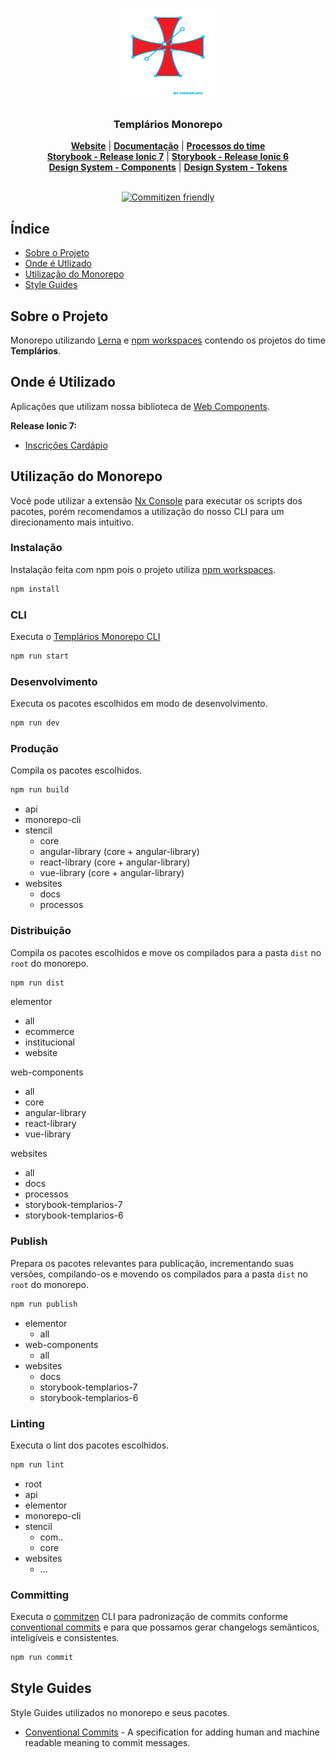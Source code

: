 <p align="center">
  <img src=".github/assets/templarios.svg?raw=true" alt="Templarios Design System logo" width="150" height="150">
</p>

<h3 align="center">Templários Monorepo</h3>

<p align="center">
<a href="#"><strong>Website</strong></a> | <a href="#"><strong>Documentação</strong></a> | <a href="#"><strong>Processos do time</strong></a>
<br>
<a href="http://desenv.ordomederi.com/templarios-7/"><strong>Storybook - Release Ionic 7</strong></a> |
<a href="http://desenv.ordomederi.com/templarios-6/"><strong>Storybook - Release Ionic 6</strong></a>
<br>
<a href="https://www.figma.com/file/2j9jNt3PmQXpzD3IQJkyZe/01.-Componentes?type=design&node-id=18757-35083&mode=design&t=he9ExAwIzge98ikf-0"><strong>Design System - Components</strong></a> |
<a href="https://www.figma.com/file/4QvnRfhttlJ2hIKQbuEPZl/02.-Tokens?type=design&node-id=5154-11248&mode=design&t=N2qqxm5agDlNVzOB-0"><strong>Design System - Tokens</strong></a>
<br>
<br>

</p>

<p align="center">
  <a href="http://commitizen.github.io/cz-cli/">
    <img src="https://img.shields.io/badge/commitizen-friendly-brightgreen.svg" alt="Commitizen friendly" />
  </a>
</p>

## Índice

- [Sobre o Projeto](#)
- [Onde é Utlizado](#)
- [Utilização do Monorepo](#)
- [Style Guides](#)

## Sobre o Projeto

Monorepo utilizando [Lerna](https://lerna.js.org/) e [npm workspaces](https://docs.npmjs.com/cli/v10/using-npm/workspaces) contendo os projetos do time **Templários**.

## Onde é Utilizado

Aplicações que utilizam nossa biblioteca de [Web Components](https://www.webcomponents.org/).

**Release Ionic 7:**

- [Inscrições Cardápio](https://github.com/MEDGRUPOGIT/site-inscricoes-cardapio)

## Utilização do Monorepo

Você pode utilizar a extensão [Nx Console](https://marketplace.visualstudio.com/items?itemName=nrwl.angular-console) para executar os scripts dos pacotes, porém recomendamos a utilização do nosso CLI para um direcionamento mais intuitivo.

### Instalação

Instalação feita com npm pois o projeto utiliza [npm workspaces](https://docs.npmjs.com/cli/v10/using-npm/workspaces).

```bash
npm install
```

### CLI

Executa o [Templários Monorepo CLI](link-para-pacote-github)

```bash
npm run start
```

### Desenvolvimento

Executa os pacotes escolhidos em modo de desenvolvimento.

```bash
npm run dev
```

### Produção

Compila os pacotes escolhidos.

```bash
npm run build
```

- api
- monorepo-cli
- stencil
  - core
  - angular-library (core + angular-library)
  - react-library (core + angular-library)
  - vue-library (core + angular-library)
- websites
  - docs
  - processos

### Distribuição

Compila os pacotes escolhidos e move os compilados para a pasta `dist` no `root` do monorepo.

```bash
npm run dist
```

elementor

- all
- ecommerce
- institucional
- website

web-components

- all
- core
- angular-library
- react-library
- vue-library

websites

- all
- docs
- processos
- storybook-templarios-7
- storybook-templarios-6

### Publish

Prepara os pacotes relevantes para publicação, incrementando suas versões, compilando-os e movendo os compilados para a pasta `dist` no `root` do monorepo.

```bash
npm run publish
```

- elementor
  - all
- web-components
  - all
- websites
  - docs
  - storybook-templarios-7
  - storybook-templarios-6

### Linting

Executa o lint dos pacotes escolhidos.

```bash
npm run lint
```

- root
- api
- elementor
- monorepo-cli
- stencil
  - com..
  - core
- websites
  - ...

### Committing

Executa o [commitzen](https://commitizen-tools.github.io/commitizen/) CLI para padronização de commits conforme [ conventional commits](https://www.conventionalcommits.org/en/v1.0.0/) e para que possamos gerar changelogs semânticos, inteligíveis e consistentes.

```bash
npm run commit
```

## Style Guides

Style Guides utilizados no monorepo e seus pacotes.

- [Conventional Commits](https://www.conventionalcommits.org/en/v1.0.0) - A specification for adding human and machine readable meaning to commit messages.
